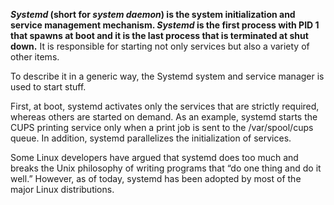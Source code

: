 **_Systemd_ (short for _system daemon_) is the system initialization and service management mechanism. _Systemd_ is the first process with PID 1 that spawns at boot and it is the last process that is terminated at shut down.** It is responsible for starting not only services but also a variety of other items.

To describe it in a generic way, the Systemd system and service manager is used to start stuff.

First, at boot, systemd activates only the services that are strictly required, whereas others are started on demand. As an example, systemd starts the CUPS printing service only when a print job is sent to the /var/spool/cups queue. In addition, systemd parallelizes the initialization of services.

Some Linux developers have argued that systemd does too much and breaks the Unix philosophy of writing programs that “do one thing and do it well.” However, as of today, systemd has been adopted by most of the major Linux distributions.